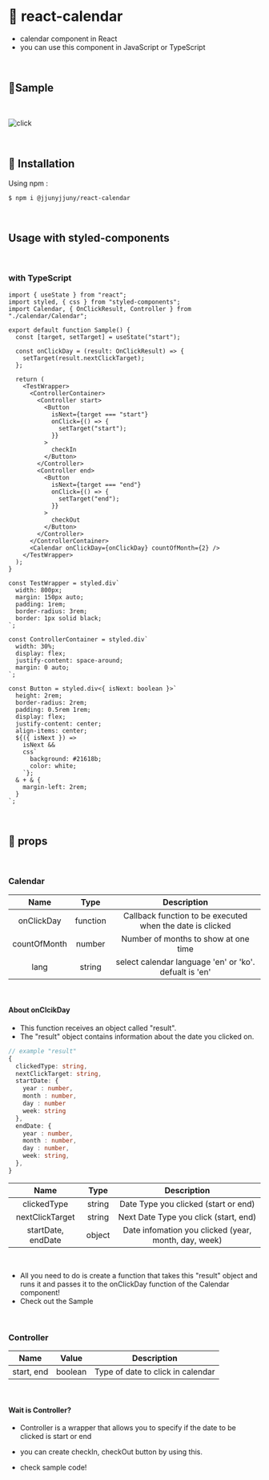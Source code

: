 # 📅 react-calendar

- calendar component in React
- you can use this component in JavaScript or TypeScript

<br/>

## 🔲Sample

<br/>

![click](https://user-images.githubusercontent.com/41738385/120073836-fc189000-c0d4-11eb-9032-469661cfe179.gif)

<br/>

## 🚀 Installation

Using npm :

```
$ npm i @jjunyjjuny/react-calendar
```

<br/>

## Usage with styled-components

<br/>

### with TypeScript

```
import { useState } from "react";
import styled, { css } from "styled-components";
import Calendar, { OnClickResult, Controller } from "./calendar/Calendar";

export default function Sample() {
  const [target, setTarget] = useState("start");

  const onClickDay = (result: OnClickResult) => {
    setTarget(result.nextClickTarget);
  };

  return (
    <TestWrapper>
      <ControllerContainer>
        <Controller start>
          <Button
            isNext={target === "start"}
            onClick={() => {
              setTarget("start");
            }}
          >
            checkIn
          </Button>
        </Controller>
        <Controller end>
          <Button
            isNext={target === "end"}
            onClick={() => {
              setTarget("end");
            }}
          >
            checkOut
          </Button>
        </Controller>
      </ControllerContainer>
      <Calendar onClickDay={onClickDay} countOfMonth={2} />
    </TestWrapper>
  );
}

const TestWrapper = styled.div`
  width: 800px;
  margin: 150px auto;
  padding: 1rem;
  border-radius: 3rem;
  border: 1px solid black;
`;

const ControllerContainer = styled.div`
  width: 30%;
  display: flex;
  justify-content: space-around;
  margin: 0 auto;
`;

const Button = styled.div<{ isNext: boolean }>`
  height: 2rem;
  border-radius: 2rem;
  padding: 0.5rem 1rem;
  display: flex;
  justify-content: center;
  align-items: center;
  ${({ isNext }) =>
    isNext &&
    css`
      background: #21618b;
      color: white;
    `};
  & + & {
    margin-left: 2rem;
  }
`;

```

<br/>

## 📃 props

<br/>

### Calendar

|     Name     |   Type   |                        Description                        |
| :----------: | :------: | :-------------------------------------------------------: |
|  onClickDay  | function | Callback function to be executed when the date is clicked |
| countOfMonth |  number  |           Number of months to show at one time            |
|     lang     |  string  |  select calendar language 'en' or 'ko'. defualt is 'en'   |

<br/>

#### About onClcikDay

- This function receives an object called "result".
- The "result" object contains information about the date you clicked on.

```typescript
// example "result"
{
  clickedType: string,
  nextClickTarget: string,
  startDate: {
    year : number,
    month : number,
    day : number
    week: string
  },
  endDate: {
    year : number,
    month : number,
    day : number,
    week: string,
  },
}
```

|        Name        |  Type  |                     Description                      |
| :----------------: | :----: | :--------------------------------------------------: |
|    clickedType     | string |         Date Type you clicked (start or end)         |
|  nextClickTarget   | string |        Next Date Type you click (start, end)         |
| startDate, endDate | object | Date infomation you clicked (year, month, day, week) |

<br/>

- All you need to do is create a function that takes this "result" object and runs it and passes it to the onClickDay function of the Calendar component!
- Check out the Sample

<br/>

### Controller

|    Name    |  Value  |            Description            |
| :--------: | :-----: | :-------------------------------: |
| start, end | boolean | Type of date to click in calendar |

<br/>

#### Wait is Controller?

- Controller is a wrapper that allows you to specify if the date to be clicked is start or end

- you can create checkIn, checkOut button by using this.

- check sample code!
